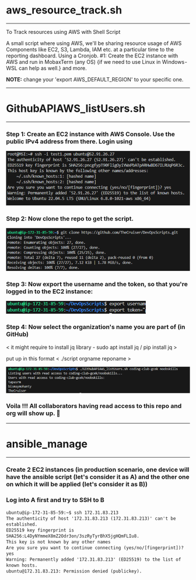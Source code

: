 # aws_resource_track.sh
----------------------------------------------------------------------------------------

To Track resources using AWS with Shell Script

A small script where using AWS, we'll be sharing resource usage of AWS Components like EC2, S3, Lambda, IAM etc. at a particular time to the reporting dashboard. Using a Cronjob.
#1: Create the EC2 instance with AWS and run in MobaxTerm (any OS) {if we need to use Linux in Windows - WSL can help as well.} and more.

**NOTE:** change your 'export AWS_DEFAULT_REGION' to your specific one.

----------------------------------------------------

# GithubAPIAWS_listUsers.sh
-----------------------------------------------------------------------------------------

### Step 1: Create an EC2 instance with AWS Console. Use the public IPv4 address from there. Login using 

![snip1](./imgs/image.png)

### Step 2: Now clone the repo to get the script.
![snip2](./imgs/image-1.png)

### Step 3: Now export the username and the token, so that you're logged in to the EC2 instance:
![snip3](./imgs/image-2.png)

### Step 4: Now select the organization's name you are part of (in GitHub)

< it might require to install jq library - sudo apt install jq / pip install jq >

put up in this format < ./script orgname reponame >

![snip4](./imgs/image-3.png)

### Voila !!! All collaborators having read access to this repo and org will show up.  :star_struck: 



------------------------------------------------------------------------------------------


# ansible_manage
---------------------------------------------------------------------------------------------

### Create 2 EC2 instances (in production scenario, one device will have the ansible script (let's consider it as A) and the other one on which it will be applied (let's consider it as B))

### Log into A first and try to SSH to B

```
ubuntu@ip-172-31-85-59:~$ ssh 172.31.83.213
The authenticity of host '172.31.83.213 (172.31.83.213)' can't be established.
ED25519 key fingerprint is SHA256:L4DyNYmmeX8mZ2Odr3on/3szRyTyrBhX5jgHQmFLIu8.
This key is not known by any other names
Are you sure you want to continue connecting (yes/no/[fingerprint])? yes
Warning: Permanently added '172.31.83.213' (ED25519) to the list of known hosts.
ubuntu@172.31.83.213: Permission denied (publickey).
```


